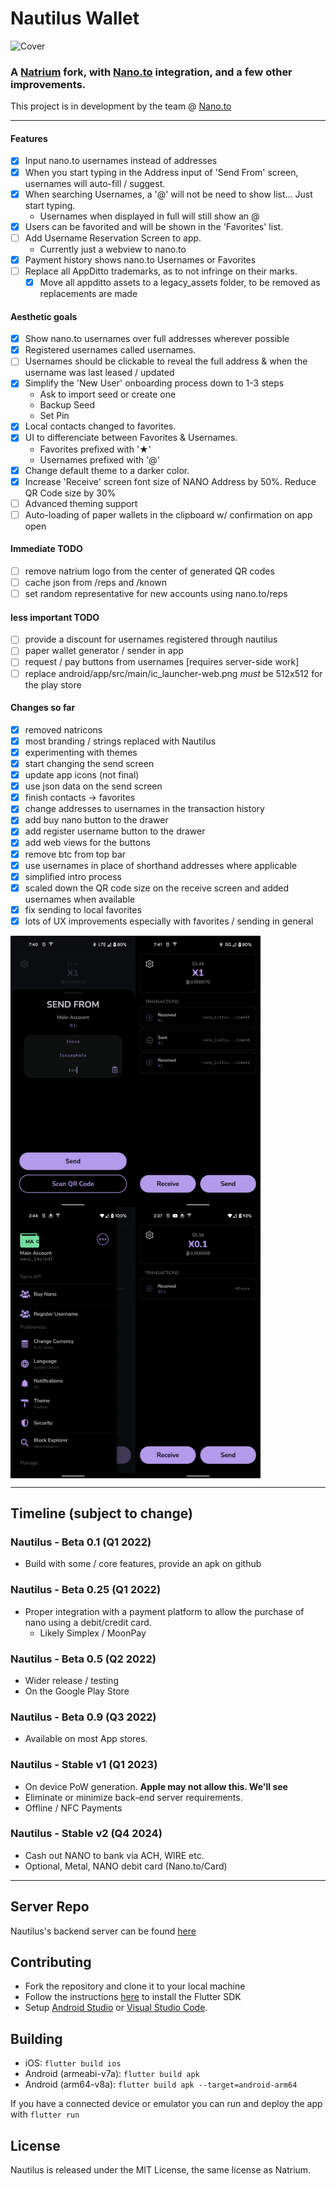 # Nautilus Wallet

![Cover](https://raw.githubusercontent.com/fwd/nautilus/master/.github/banner.png)

### A [Natrium](https://github.com/appditto/natrium_wallet_flutter) fork, with [Nano.to](https://github.com/formsend/nano) integration, and a few other improvements.

This project is in development by the team @ [Nano.to](https://nano.to/development)


___

#### Features
- [x] Input nano.to usernames instead of addresses
- [x] When you start typing in the Address input of 'Send From' screen, usernames will auto-fill / suggest.
- [x] When searching Usernames, a '@' will not be need to show list... Just start typing.
   - Usernames when displayed in full will still show an @
- [x] Users can be favorited and will be shown in the 'Favorites' list.
- [ ] Add Username Reservation Screen to app.
   - Currently just a webview to nano.to
- [x] Payment history shows nano.to Usernames or Favorites
- [ ] Replace all AppDitto trademarks, as to not infringe on their marks. 
   - [x] Move all appditto assets to a legacy_assets folder, to be removed as replacements are made

#### Aesthetic goals
- [x] Show nano.to usernames over full addresses wherever possible
- [x] Registered usernames called usernames.
- [ ] Usernames should be clickable to reveal the full address & when the username was last leased / updated
- [x] Simplify the 'New User' onboarding process down to 1-3 steps
   - Ask to import seed or create one
   - Backup Seed
   - Set Pin
- [x] Local contacts changed to favorites.
- [x] UI to differenciate between Favorites & Usernames.
   - Favorites prefixed with '★'
   - Usernames prefixed with '@'
- [x] Change default theme to a darker color.
- [x] Increase 'Receive' screen font size of NANO Address by 50%. Reduce QR Code size by 30%
- [ ] Advanced theming support
- [ ] Auto-loading of paper wallets in the clipboard w/ confirmation on app open

#### Immediate TODO
- [ ] remove natrium logo from the center of generated QR codes
- [ ] cache json from /reps and /known
- [ ] set random representative for new accounts using nano.to/reps

#### less important TODO
- [ ] provide a discount for usernames registered through nautilus
- [ ] paper wallet generator / sender in app
- [ ] request / pay buttons from usernames [requires server-side work]
- [ ] replace android/app/src/main/ic_launcher-web.png *must* be 512x512 for the play store

#### Changes so far
- [x] removed natricons
- [x] most branding / strings replaced with Nautilus
- [x] experimenting with themes
- [x] start changing the send screen
- [x] update app icons (not final)
- [x] use json data on the send screen
- [x] finish contacts -> favorites
- [x] change addresses to usernames in the transaction history
- [x] add buy nano button to the drawer
- [x] add register username button to the drawer
- [x] add web views for the buttons
- [x] remove btc from top bar
- [x] use usernames in place of shorthand addresses where applicable
- [x] simplified intro process
- [x] scaled down the QR code size on the receive screen and added usernames when available
- [x] fix sending to local favorites
- [x] lots of UX improvements especially with favorites / sending in general

<div style="display: flex; flex-direction: row">
   <img src="/screenshots/flutter_01.png" width="200">
   <img src="/screenshots/flutter_02.png" width="200">
</div>
<div style="display: flex; flex-direction: row">
   <img src="/screenshots/flutter_03.png" width="200">
   <img src="/screenshots/flutter_04.png" width="200">
</div>

___

## Timeline (subject to change)

### Nautilus - Beta 0.1 (Q1 2022)

- Build with some / core features, provide an apk on github

### Nautilus - Beta 0.25 (Q1 2022)
- Proper integration with a payment platform to allow the purchase of nano using a debit/credit card.
   - Likely Simplex / MoonPay

### Nautilus - Beta 0.5 (Q2 2022)

- Wider release / testing
- On the Google Play Store

### Nautilus - Beta 0.9 (Q3 2022)

- Available on most App stores.

### Nautilus - Stable v1 (Q1 2023)

- On device PoW generation. **Apple may not allow this. We'll see**
- Eliminate or minimize back-end server requirements.
- Offline / NFC Payments

### Nautilus - Stable v2 (Q4 2024)
- Cash out NANO to bank via ACH, WIRE etc.
- Optional, Metal, NANO debit card (Nano.to/Card)


___


## Server Repo

Nautilus's backend server can be found [here](https://github.com/fwd/nautilus-server)

## Contributing

* Fork the repository and clone it to your local machine
* Follow the instructions [here](https://flutter.io/docs/get-started/install) to install the Flutter SDK
* Setup [Android Studio](https://flutter.io/docs/development/tools/android-studio) or [Visual Studio Code](https://flutter.io/docs/development/tools/vs-code).

## Building

* iOS: `flutter build ios`
* Android (armeabi-v7a): `flutter build apk`
* Android (arm64-v8a): `flutter build apk --target=android-arm64`

If you have a connected device or emulator you can run and deploy the app with `flutter run`

## License

Nautilus is released under the MIT License, the same license as Natrium.
